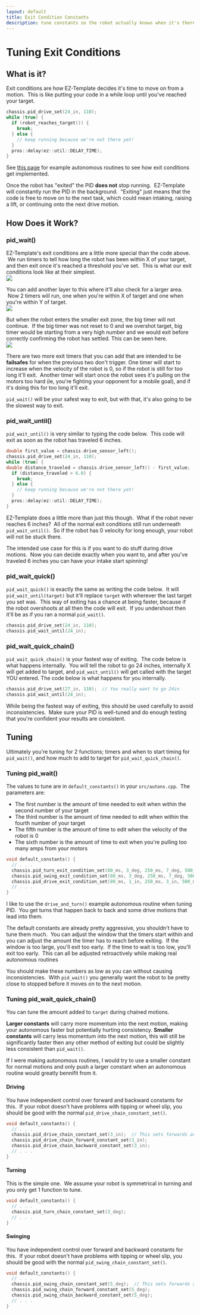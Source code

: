 ```yaml
---
layout: default
title: Exit Condition Constants
description: tune constants so the robot actually knows when it's there
---
```


# Tuning Exit Conditions

## What is it?
Exit conditions are how EZ-Template decides it's time to move on from a motion.  This is like putting your code in a while loop until you've reached your target.  
```cpp
chassis.pid_drive_set(24_in, 110);
while (true) {
  if (robot_reaches_target()) {
    break;
  } else {
    // keep running because we're not there yet!
  }
  pros::delay(ez::util::DELAY_TIME);
}
```

See [this page](https://ez-robotics.github.io/EZ-Template/tutorials/example_autons) for example autonomous routines to see how exit conditions get implemented.  

Once the robot has "exited" the PID **does not** stop running.  EZ-Template will constantly run the PID in the background.  "Exiting" just means that the code is free to move on to the next task, which could mean intaking, raising a lift, or continuing onto the next drive motion.  

## How Does it Work?
### pid_wait()

EZ-Template's exit conditions are a little more special than the code above.  We run timers to tell how long the robot has been within X of your target, and then exit once it's reached a threshold you've set.  This is what our exit conditions look like at their simplest.   
![](images/small_timeout.gif) 

You can add another layer to this where it'll also check for a larger area.  Now 2 timers will run, one when you're within X of target and one when you're within Y of target.     
![](images/big_timeout.gif) 

But when the robot enters the smaller exit zone, the big timer will not continue.  If the big timer was not reset to 0 and we overshot target, big timer would be starting from a very high number and we would exit before correctly confirming the robot has settled.  This can be seen here.     
![](images/big_timeout_reset_small_timeout.gif) 

There are two more exit timers that you can add that are intended to be **failsafes** for when the previous two don't trigger.  One timer will start to increase when the velocity of the robot is 0, so if the robot is still for too long it'll exit.  Another timer will start once the robot sees it's pulling on the motors too hard (ie, you're fighting your opponent for a mobile goal), and if it's doing this for too long it'll exit.  

`pid_wait()` will be your safest way to exit, but with that, it's also going to be the slowest way to exit.  

### pid_wait_until()

`pid_wait_until()` is very similar to typing the code below.  This code will exit as soon as the robot has traveled 6 inches.  
```cpp
double first_value = chassis.drive_sensor_left();
chassis.pid_drive_set(24_in, 110);
while (true) {
double distance_traveled = chassis.drive_sensor_left() - first_value;
  if (distance_traveled > 6.0) {
    break;
  } else {
    // keep running because we're not there yet!
  }
  pros::delay(ez::util::DELAY_TIME);
}
```

EZ-Template does a little more than just this though.  What if the robot never reaches 6 inches?  All of the normal exit conditions still run underneath `pid_wait_until()`.  So if the robot has 0 velocity for long enough, your robot will not be stuck there.  

The intended use case for this is if you want to do stuff during drive motions.  Now you can decide exactly when you want to, and after you've traveled 6 inches you can have your intake start spinning!  

### pid_wait_quick()
`pid_wait_quick()` is exactly the same as writing the code below.  It will `pid_wait_until(target)` but it'll replace `target` with wherever the last target you set was.  This way of exiting has a chance at being faster, because if the robot overshoots at all then the code will exit.  If you undershoot then it'll be as if you ran a normal `pid_wait()`.   
```cpp
chassis.pid_drive_set(24_in, 110);
chassis.pid_wait_until(24_in);
```

### pid_wait_quick_chain()
`pid_wait_quick_chain()` is your fastest way of exiting.  The code below is what happens internally.  You will tell the robot to go 24 inches, internally X will get added to target, and `pid_wait_until()` will get called with the target YOU entered.  The code below is what happens for you internally.   
```cpp
chassis.pid_drive_set(27_in, 110);  // You really want to go 24in
chassis.pid_wait_until(24_in);
```

While being the fastest way of exiting, this should be used carefully to avoid inconsistencies.  Make sure your PID is well-tuned and do enough testing that you're confident your results are consistent.  

## Tuning
Ultimately you're tuning for 2 functions; timers and when to start timing for `pid_wait()`, and how much to add to target for `pid_wait_quick_chain()`.  

### Tuning pid_wait()
The values to tune are in `default_constants()` in your `src/autons.cpp`.  The parameters are:
* The first number is the amount of time needed to exit when within the second number of your target  
* The third number is the amount of time needed to edit when within the fourth number of your target   
* The fifth number is the amount of time to edit when the velocity of the robot is 0  
* The sixth number is the amount of time to exit when you're pulling too many amps from your motors  
```cpp
void default_constants() {
  // . . .
  chassis.pid_turn_exit_condition_set(80_ms, 3_deg, 250_ms, 7_deg, 500_ms, 500_ms);
  chassis.pid_swing_exit_condition_set(80_ms, 3_deg, 250_ms, 7_deg, 500_ms, 500_ms);
  chassis.pid_drive_exit_condition_set(80_ms, 1_in, 250_ms, 3_in, 500_ms, 500_ms);
  // . . .
}
```

I like to use the `drive_and_turn()` example autonomous routine when tuning PID.  You get turns that happen back to back and some drive motions that lead into them.  

The default constants are already pretty aggressive, you shouldn't have to tune them much.  You can adjust the window that the timers start within and you can adjust the amount the timer has to reach before exiting.  If the window is too large, you'll exit too early.  If the time to wait is too low, you'll exit too early.  This can all be adjusted retroactively while making real autonomous routines 

You should make these numbers as low as you can without causing inconsistencies.  With `pid_wait()` you generally want the robot to be pretty close to stopped before it moves on to the next motion.  

### Tuning pid_wait_quick_chain()
You can tune the amount added to `target` during chained motions.  

**Larger constants** will carry more momentum into the next motion, making your autonomous faster but potentially hurting consistency.  **Smaller constants** will carry less momentum into the next motion, this will still be significantly faster then any other method of exiting but could be slightly less consistent than `pid_wait()`.  

If I were making autonomous routines, I would try to use a smaller constant for normal motions and only push a larger constant when an autonomous routine would greatly bennifit from it.  


#### Driving
You have independent control over forward and backward constants for this.  If your robot doesn't have problems with tipping or wheel slip, you should be good with the normal `pid_drive_chain_constant_set()`.  
```cpp
void default_constants() {
  // . . .
  chassis.pid_drive_chain_constant_set(3_in);  // This sets forwards and backwards constants
  chassis.pid_drive_chain_forward_constant_set(3_in);
  chassis.pid_drive_chain_backward_constant_set(3_in);
  // . . .
}
```

#### Turning
This is the simple one.  We assume your robot is symmetrical in turning and you only get 1 function to tune.  
```cpp
void default_constants() {
  // . . .
  chassis.pid_turn_chain_constant_set(3_deg);  
  // . . .
}
```

#### Swinging
You have independent control over forward and backward constants for this.  If your robot doesn't have problems with tipping or wheel slip, you should be good with the normal `pid_swing_chain_constant_set()`.  
```cpp
void default_constants() {
  // . . .
  chassis.pid_swing_chain_constant_set(5_deg);  // This sets forwards and backwards constants
  chassis.pid_swing_chain_forward_constant_set(5_deg);
  chassis.pid_swing_chain_backward_constant_set(5_deg);
  // . . .
}
```
